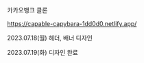카카오뱅크 클론

https://capable-capybara-1dd0d0.netlify.app/

2023.07.18(월) 헤더, 배너 디자인

2023.07.19(화) 디자인 완료

